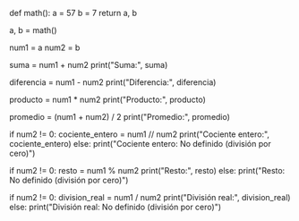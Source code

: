 def math():
    a = 57
    b = 7
    return a, b

a, b = math()

num1 = a
num2 = b

suma = num1 + num2
print("Suma:", suma)

diferencia = num1 - num2
print("Diferencia:", diferencia)

producto = num1 * num2
print("Producto:", producto)

promedio = (num1 + num2) / 2
print("Promedio:", promedio)

if num2 != 0:
    cociente_entero = num1 // num2
    print("Cociente entero:", cociente_entero)
else:
    print("Cociente entero: No definido (división por cero)")

if num2 != 0:
    resto = num1 % num2
    print("Resto:", resto)
else:
    print("Resto: No definido (división por cero)")

if num2 != 0:
    division_real = num1 / num2
    print("División real:", division_real)
else:
    print("División real: No definido (división por cero)")
